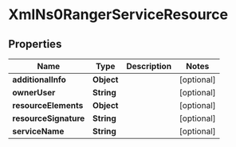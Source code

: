 
# XmlNs0RangerServiceResource

## Properties
Name | Type | Description | Notes
------------ | ------------- | ------------- | -------------
**additionalInfo** | **Object** |  |  [optional]
**ownerUser** | **String** |  |  [optional]
**resourceElements** | **Object** |  |  [optional]
**resourceSignature** | **String** |  |  [optional]
**serviceName** | **String** |  |  [optional]



